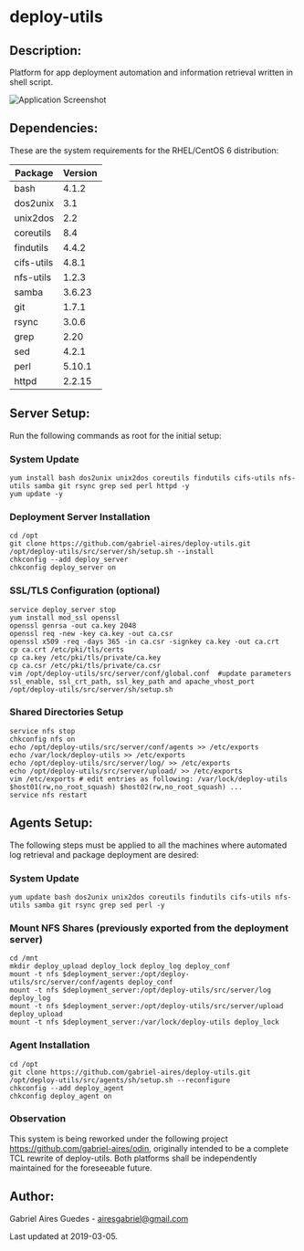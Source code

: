 # deploy-utils 

## Description:

Platform for app deployment automation and information retrieval written in shell script.

![Application Screenshot](https://github.com/gabriel-aires/deploy-utils/blob/master/docs/deploy-utils-screenshot.png)

## Dependencies:

These are the system requirements for the RHEL/CentOS 6 distribution:

**Package**|**Version**
----------|----------
bash      |     4.1.2
dos2unix  |       3.1
unix2dos  |       2.2
coreutils |       8.4
findutils |     4.4.2
cifs-utils|     4.8.1
nfs-utils |     1.2.3
samba     |    3.6.23
git       |     1.7.1
rsync     |     3.0.6
grep      |      2.20
sed       |     4.2.1
perl      |    5.10.1
httpd     |    2.2.15

## Server Setup:

Run the following commands as root for the initial setup:

### System Update
```
yum install bash dos2unix unix2dos coreutils findutils cifs-utils nfs-utils samba git rsync grep sed perl httpd -y
yum update -y
```

### Deployment Server Installation
```
cd /opt
git clone https://github.com/gabriel-aires/deploy-utils.git
/opt/deploy-utils/src/server/sh/setup.sh --install
chkconfig --add deploy_server
chkconfig deploy_server on
```

### SSL/TLS Configuration (optional)
```
service deploy_server stop
yum install mod_ssl openssl
openssl genrsa -out ca.key 2048
openssl req -new -key ca.key -out ca.csr
openssl x509 -req -days 365 -in ca.csr -signkey ca.key -out ca.crt
cp ca.crt /etc/pki/tls/certs
cp ca.key /etc/pki/tls/private/ca.key
cp ca.csr /etc/pki/tls/private/ca.csr
vim /opt/deploy-utils/src/server/conf/global.conf  #update parameters ssl_enable, ssl_crt_path, ssl_key_path and apache_vhost_port
/opt/deploy-utils/src/server/sh/setup.sh
```

### Shared Directories Setup
```
service nfs stop
chkconfig nfs on
echo /opt/deploy-utils/src/server/conf/agents >> /etc/exports
echo /var/lock/deploy-utils >> /etc/exports
echo /opt/deploy-utils/src/server/log/ >> /etc/exports
echo /opt/deploy-utils/src/server/upload/ >> /etc/exports
vim /etc/exports # edit entries as following: /var/lock/deploy-utils $host01(rw,no_root_squash) $host02(rw,no_root_squash) ...
service nfs restart
```

## Agents Setup:

The following steps must be applied to all the machines where automated log retrieval and package deployment are desired:

### System Update
```
yum update bash dos2unix unix2dos coreutils findutils cifs-utils nfs-utils samba git rsync grep sed perl -y
```

### Mount NFS Shares (previously exported from the deployment server)
```
cd /mnt
mkdir deploy_upload deploy_lock deploy_log deploy_conf
mount -t nfs $deployment_server:/opt/deploy-utils/src/server/conf/agents deploy_conf
mount -t nfs $deployment_server:/opt/deploy-utils/src/server/log deploy_log
mount -t nfs $deployment_server:/opt/deploy-utils/src/server/upload deploy_upload
mount -t nfs $deployment_server:/var/lock/deploy-utils deploy_lock
```

### Agent Installation
```
cd /opt
git clone https://github.com/gabriel-aires/deploy-utils.git
/opt/deploy-utils/src/agents/sh/setup.sh --reconfigure
chkconfig --add deploy_agent
chkconfig deploy_agent on
```

### Observation

This system is being reworked under the following project https://github.com/gabriel-aires/odin, originally intended to be a complete TCL rewrite of deploy-utils. Both platforms shall be independently maintained for the foreseeable future.

## Author:

Gabriel Aires Guedes - airesgabriel@gmail.com

Last updated at 2019-03-05.
